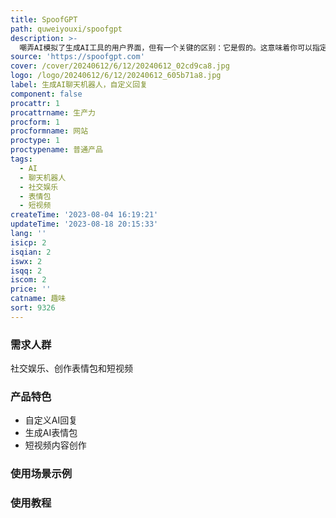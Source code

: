```yaml
---
title: SpoofGPT
path: quweiyouxi/spoofgpt
description: >-
  嘲弄AI模拟了生成AI工具的用户界面，但有一个关键的区别：它是假的。这意味着你可以指定你想要从嘲弄AI聊天机器人中得到的回复。你可以创建生成AI的表情包，假装发现AI是邪恶的，或者用它来制作短视频内容；或者任何你能想到的其他用途。目前免费使用，无需注册。
source: 'https://spoofgpt.com'
cover: /cover/20240612/6/12/20240612_02cd9ca8.jpg
logo: /logo/20240612/6/12/20240612_605b71a8.jpg
label: 生成AI聊天机器人，自定义回复
component: false
procattr: 1
procattrname: 生产力
procform: 1
procformname: 网站
proctype: 1
proctypename: 普通产品
tags:
  - AI
  - 聊天机器人
  - 社交娱乐
  - 表情包
  - 短视频
createTime: '2023-08-04 16:19:21'
updateTime: '2023-08-18 20:15:33'
lang: ''
isicp: 2
isqian: 2
iswx: 2
isqq: 2
iscom: 2
price: ''
catname: 趣味
sort: 9326
---
```




### 需求人群
社交娱乐、创作表情包和短视频

### 产品特色
- 自定义AI回复
- 生成AI表情包
- 短视频内容创作

### 使用场景示例


### 使用教程


  
